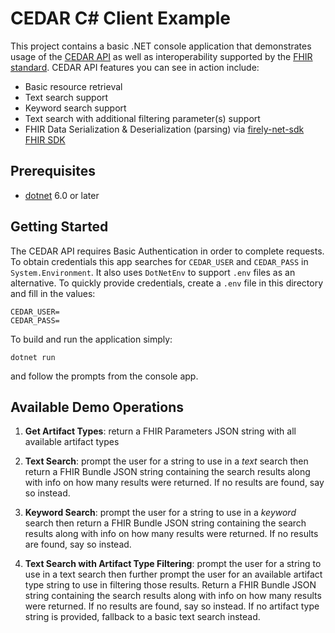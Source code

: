 # CEDAR C# Client Example
This project contains a basic .NET console application that demonstrates usage of
the [CEDAR API](https://cedar.ahrqdev.org/) as well as interoperability supported
by the [FHIR standard](https://www.hl7.org/fhir/). CEDAR API features you can see
in action include:
- Basic resource retrieval
- Text search support
- Keyword search support
- Text search with additional filtering parameter(s) support
- FHIR Data Serialization & Deserialization (parsing) via 
[firely-net-sdk FHIR SDK](https://github.com/FirelyTeam/firely-net-sdk/tree/develop-r5)

## Prerequisites

- [dotnet](https://docs.microsoft.com/en-us/dotnet/core/install/) 6.0 or later

## Getting Started
The CEDAR API requires Basic Authentication in order to complete requests. To obtain
credentials this app searches for `CEDAR_USER` and `CEDAR_PASS` in `System.Environment`.
It also uses `DotNetEnv` to support `.env` files as an alternative. To quickly
provide credentials, create a `.env` file in this directory and fill in the values:
```
CEDAR_USER=
CEDAR_PASS=
```

To build and run the application simply:
```
dotnet run
```
and follow the prompts from the console app.

## Available Demo Operations
1. **Get Artifact Types**: return a FHIR Parameters JSON string with all
available artifact types

2. **Text Search**: prompt the user for a string to use in a _text_ search then
return a FHIR Bundle JSON string containing the search results along with info
on how many results were returned. If no results are found, say so instead.

3. **Keyword Search**: prompt the user for a string to use in a _keyword_ search
then return a FHIR Bundle JSON string containing the search results along with
info on how many results were returned. If no results are found, say so instead.

4. **Text Search with Artifact Type Filtering**: prompt the user for a string to
use in a text search then further prompt the user for an available artifact
type string to use in filtering those results. Return a FHIR Bundle JSON string
containing the search results along with info on how many results were returned.
If no results are found, say so instead. If no artifact type string is provided,
fallback to a basic text search instead.
